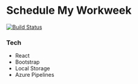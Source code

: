 # Schedule My Workweek
[![Build Status](https://dev.azure.com/mfregoso/Weekly%20Planner/_apis/build/status/mfregoso.schedule-my-workweek?branchName=master)](https://dev.azure.com/mfregoso/Weekly%20Planner/_build/latest?definitionId=1&branchName=master)
### Tech
- React
- Bootstrap
- Local Storage
- Azure Pipelines